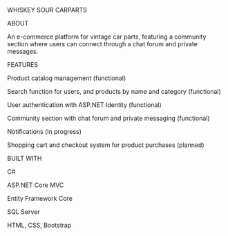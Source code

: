 WHISKEY SOUR CARPARTS

ABOUT

An e-commerce platform for vintage car parts, featuring a community section where users can connect through a chat forum and private messages. 

FEATURES

Product catalog management (functional)

Search function for users, and products by name and category (functional)

User authentication with ASP.NET Identity (functional)

Community section with chat forum and private messaging (functional)

Notifications (in progress)

Shopping cart and checkout system for product purchases (planned)


BUILT WITH

C#

ASP.NET Core MVC

Entity Framework Core

SQL Server

HTML, CSS, Bootstrap
